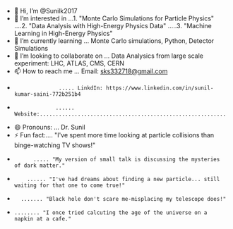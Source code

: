 - 👋 Hi, I’m @Sunilk2017
- 👀 I’m interested in ...1. "Monte Carlo Simulations for Particle Physics"
                      ....2. "Data Analysis with High-Energy Physics Data"
                     .....3. "Machine Learning in High-Energy Physics"
- 🌱 I’m currently learning ... Monte Carlo simulations, Python, Detector Simulations 
- 💞️ I’m looking to collaborate on ... Data Analysics from large scale experiment: LHC, ATLAS, CMS, CERN
- 📫 How to reach me ... Email: sks332718@gmail.com
-                   ..... LinkdIn: https://www.linkedin.com/in/sunil-kumar-saini-772b251b4
-                  ...... Website:...........................................................
- 😄 Pronouns: ...  Dr. Sunil  
- ⚡ Fun fact:.... "I've spent more time looking at particle collisions than binge-watching TV shows!"
-           ..... "My version of small talk is discussing the mysteries of dark matter."
-         ...... "I've had dreams about finding a new particle... still waiting for that one to come true!"
-       ....... "Black hole don't scare me-misplacing my telescope does!"
-     ........ "I once tried calcuting the age of the universe on a napkin at a cafe."
<!---
Sunilk2017/Sunilk2017 is a ✨ special ✨ repository because its `README.md` (this file) appears on your GitHub profile.
You can click the Preview link to take a look at your changes.
--->
